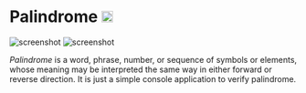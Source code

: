 # Palindrome [<img alt="Build Status" src="https://travis-ci.org/pixelsquare/palindrome.svg?branch=master" height="20">](https://github.com/pixelsquare/palindrome)

![screenshot](https://imgur.com/0ictqvC)
![screenshot](https://imgur.com/mSkShIo)

*Palindrome* is a word, phrase, number, or sequence of symbols or elements, whose meaning may be interpreted the same way in either forward or reverse direction. It is just a simple console application to verify palindrome.

[palindrome list]: http://www.palindromelist.net